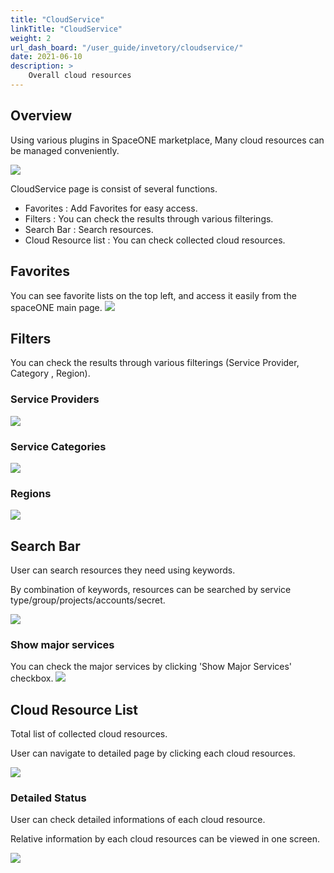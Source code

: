 ```yaml
---
title: "CloudService"
linkTitle: "CloudService"
weight: 2
url_dash_board: "/user_guide/invetory/cloudservice/" 
date: 2021-06-10
description: >
    Overall cloud resources
---
```


## Overview  

Using various plugins in SpaceONE marketplace, Many cloud resources can be managed conveniently.

![](/ko/docs/guides_v1/inventory/cloudservice_img/cloudservice_image_01.png)

CloudService page is consist of several functions.

* Favorites : Add Favorites for easy access.
* Filters : You can check the results through various filterings.
* Search Bar : Search resources.
* Cloud Resource list : You can check collected cloud resources.

## Favorites

You can see favorite lists on the top left, and access it easily from the spaceONE main page.
![](/ko/docs/guides_v1/inventory/cloudservice_img/cloudservice_image_02.png)

## Filters

You can check the results through various filterings (Service Provider, Category , Region).

### Service Providers

![](/ko/docs/guides_v1/inventory/cloudservice_img/cloudservice_image_03.png)

### Service Categories

![](/ko/docs/guides_v1/inventory/cloudservice_img/cloudservice_image_04.png)

### Regions

![](/ko/docs/guides_v1/inventory/cloudservice_img/cloudservice_image_05.png)

## Search Bar

User can search resources they need using keywords.

By combination of keywords, resources can be searched by service type/group/projects/accounts/secret. 

![](/ko/docs/guides_v1/inventory/cloudservice_img/cloudservice_image_06.png)

### Show major services

You can check the major services by clicking 'Show Major Services' checkbox.
![](/ko/docs/guides_v1/inventory/cloudservice_img/cloudservice_image_07.png)

## Cloud Resource List

Total list of collected cloud resources.

User can navigate to detailed page by clicking each cloud resources.

![](/ko/docs/guides_v1/inventory/cloudservice_img/cloudservice_image_08.png)

### Detailed Status

User can check detailed informations of each cloud resource.

Relative information by each cloud resources can be viewed in one screen.

![](/ko/docs/guides_v1/inventory/cloudservice_img/cloudservice_image_09.png)


